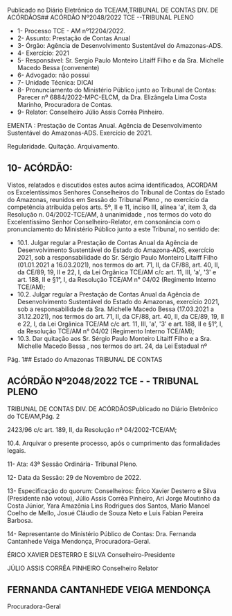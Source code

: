 Publicado  no  Diário  Eletrônico do TCE/AM,TRIBUNAL DE CONTAS DIV. DE ACÓRDÃOS## ACÓRDÃO Nº2048/2022  TCE --TRIBUNAL PLENO

- 1- Processo TCE - AM nº12204/2022.
- 2- Assunto: Prestação de Contas Anual
- 3- Órgão: Agência de Desenvolvimento Sustentável do Amazonas-ADS.
- 4- Exercício: 2021
- 5- Responsável: Sr. Sergio Paulo Monteiro Litaiff Filho e da Sra. Michelle Macedo Bessa (convenente)
- 6- Advogado: não possui
- 7- Unidade Técnica: DICAI
- 8- Pronunciamento  do  Ministério  Público  junto  ao  Tribunal  de  Contas: Parecer  nº 6884/2022-MPC-ELCM,  da  Dra.  Elizângela  Lima  Costa  Marinho,  Procuradora  de Contas.
- 9- Relator: Conselheiro Júlio Assis Corrêa Pinheiro.

EMENTA :  Prestação  de  Contas  Anual.  Agência  de Desenvolvimento  Sustentável  do  Amazonas-ADS. Exercício de 2021.

Regularidade. Quitação. Arquivamento.

## 10-  ACÓRDÃO:

Vistos, relatados e discutidos estes autos acima identificados, ACORDAM os Excelentíssimos Senhores Conselheiros do Tribunal de Contas do Estado do Amazonas, reunidos em Sessão do Tribunal Pleno , no exercício da competência atribuída pelos arts. 5º, II e 11, inciso III, alínea 'a', item 3, da Resolução n. 04/2002-TCE/AM, à unanimidade , nos termos do voto do Excelentíssimo Senhor Conselheiro-Relator, em consonância com o pronunciamento do Ministério Público junto a este Tribunal, no sentido de:

- 10.1. Julgar regular a Prestação de Contas Anual da Agência de Desenvolvimento  Sustentável  do  Estado  do  Amazona-ADS,  exercício 2021, sob  a  responsabilidade  do Sr. Sérgio  Paulo  Monteiro  Litaiff Filho (01.01.2021  a  16.03.2021),  nos  termos  do  art.  71,  II,  da  CF/88, art. 40, II, da CE/89, 19, II e 22, I, da Lei Orgânica TCE/AM c/c art. 11, III,  'a',  '3'  e  art.  188,  II  e  §1°,  I,  da  Resolução  TCE/AM  n°  04/02 (Regimento Interno TCE/AM);
- 10.2. Julgar regular a Prestação de Contas Anual da Agência de Desenvolvimento Sustentável do Estado do Amazonas, exercício 2021, sob a responsabilidade da Sra. Michelle Macedo Bessa (17.03.2021 a 31.12.2021), nos termos do art. 71, II, da CF/88, art. 40, II, da CE/89, 19, II e 22, I, da Lei Orgânica TCE/AM c/c art. 11, III, 'a', '3' e art. 188, II e §1°, I, da  Resolução  TCE/AM  n°  04/02  (Regimento  Interno TCE/AM);
- 10.3. Dar  quitação aos Sr.  Sérgio  Paulo  Monteiro  Litaiff  Filho e  a Sra. Michelle  Macedo  Bessa ,  nos  termos  do  art.  24,  da  Lei  Estadual  nº

Pág. 1## Estado do Amazonas TRIBUNAL DE CONTAS

## ACÓRDÃO Nº2048/2022  TCE - - TRIBUNAL PLENO

TRIBUNAL DE CONTAS DIV. DE ACÓRDÃOSPublicado  no  Diário  Eletrônico do TCE/AM,Pág. 2

2423/96 c/c art. 189, II, da Resolução nº 04/2002-TCE/AM;

10.4. Arquivar o  presente  processo,  após o cumprimento das formalidades legais.

11-  Ata: 43ª Sessão Ordinária- Tribunal Pleno.

12-  Data da Sessão: 29 de Novembro de 2022.

13-  Especificação do quorum: Conselheiros: Érico Xavier Desterro e Silva (Presidente não  votou),  Júlio  Assis  Corrêa  Pinheiro,  Ari  Jorge  Moutinho  da  Costa  Júnior,  Yara Amazônia Lins Rodrigues dos Santos, Mario Manoel Coelho de Mello, Josué Cláudio de Souza Neto e Luis Fabian Pereira Barbosa.

14-  Representante do Ministério Público de Contas: Dra. Fernanda Cantanhede Veiga Mendonça, Procuradora-Geral.

ÉRICO XAVIER DESTERRO E SILVA Conselheiro-Presidente

JÚLIO ASSIS CORRÊA PINHEIRO Conselheiro Relator

## FERNANDA CANTANHEDE VEIGA MENDONÇA

Procuradora-Geral